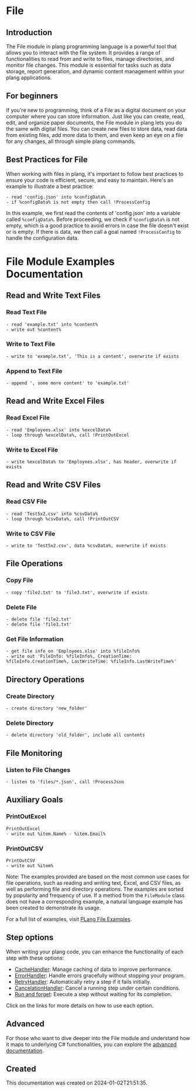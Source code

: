 # File

## Introduction
The File module in plang programming language is a powerful tool that allows you to interact with the file system. It provides a range of functionalities to read from and write to files, manage directories, and monitor file changes. This module is essential for tasks such as data storage, report generation, and dynamic content management within your plang applications.

## For beginners
If you're new to programming, think of a File as a digital document on your computer where you can store information. Just like you can create, read, edit, and organize paper documents, the File module in plang lets you do the same with digital files. You can create new files to store data, read data from existing files, add more data to them, and even keep an eye on a file for any changes, all through simple plang commands.

## Best Practices for File
When working with files in plang, it's important to follow best practices to ensure your code is efficient, secure, and easy to maintain. Here's an example to illustrate a best practice:

```plang
- read 'config.json' into %configData%
- if %configData% is not empty then call !ProcessConfig
```

In this example, we first read the contents of 'config.json' into a variable called `%configData%`. Before proceeding, we check if `%configData%` is not empty, which is a good practice to avoid errors in case the file doesn't exist or is empty. If there is data, we then call a goal named `!ProcessConfig` to handle the configuration data.

# File Module Examples Documentation

## Read and Write Text Files
### Read Text File
```plang
- read 'example.txt' into %content%
- write out %content%
```

### Write to Text File
```plang
- write to 'example.txt', 'This is a content', overwrite if exists
```

### Append to Text File
```plang
- append ', some more content' to 'example.txt'
```

## Read and Write Excel Files
### Read Excel File
```plang
- read 'Employees.xlsx' into %excelData%
- loop through %excelData%, call !PrintOutExcel
```

### Write to Excel File
```plang
- write %excelData% to 'Employees.xlsx', has header, overwrite if exists
```

## Read and Write CSV Files
### Read CSV File
```plang
- read 'Test5x2.csv' into %csvData%
- loop through %csvData%, call !PrintOutCSV
```

### Write to CSV File
```plang
- write to 'Test5x2.csv', data %csvData%, overwrite if exists
```

## File Operations
### Copy File
```plang
- copy 'file2.txt' to 'file3.txt', overwrite if exists
```

### Delete File
```plang
- delete file 'file2.txt'
- delete file 'file3.txt'
```

### Get File Information
```plang
- get file info on 'Employees.xlsx' into %fileInfo%
- write out 'FileInfo: %fileInfo%, CreationTime: %fileInfo.CreationTime%, LastWriteTime: %fileInfo.LastWriteTime%'
```

## Directory Operations
### Create Directory
```plang
- create directory 'new_folder'
```

### Delete Directory
```plang
- delete directory 'old_folder', include all contents
```

## File Monitoring
### Listen to File Changes
```plang
- listen to 'files/*.json', call !ProcessJson
```

## Auxiliary Goals
### PrintOutExcel
```plang
PrintOutExcel
- write out %item.Name% - %item.Email%
```

### PrintOutCSV
```plang
PrintOutCSV
- write out %item%
```

Note: The examples provided are based on the most common use cases for file operations, such as reading and writing text, Excel, and CSV files, as well as performing file and directory operations. The examples are sorted by popularity and frequency of use. If a method from the `FileModule` class does not have a corresponding example, a natural language example has been created to demonstrate its usage.

For a full list of examples, visit [PLang File Examples](https://github.com/PLangHQ/plang/tree/main/Tests/File).

## Step options
When writing your plang code, you can enhance the functionality of each step with these options:

- [CacheHandler](/moduels/cacheHandler.md): Manage caching of data to improve performance.
- [ErrorHandler](/moduels/ErrorHandler.md): Handle errors gracefully without stopping your program.
- [RetryHandler](/moduels/RetryHandler.md): Automatically retry a step if it fails initially.
- [CancelationHandler](/moduels/CancelationHandler.md): Cancel a running step under certain conditions.
- [Run and forget](/moduels/RunAndForget.md): Execute a step without waiting for its completion.

Click on the links for more details on how to use each option.

## Advanced
For those who want to dive deeper into the File module and understand how it maps to underlying C# functionalities, you can explore the [advanced documentation](./PLang.Modules.FileModule_advanced.md).

## Created
This documentation was created on 2024-01-02T21:51:35.